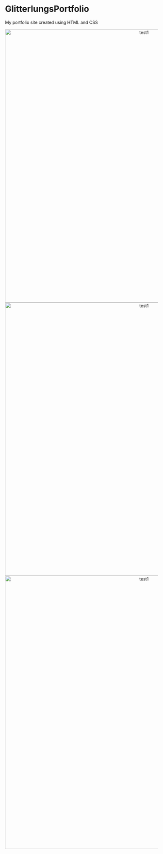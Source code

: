 # GlitterlungsPortfolio
My portfolio site created using HTML and CSS
 <p align="center">
   <img width="900" alt="test1" src="https://user-images.githubusercontent.com/72377506/195948688-4058abb5-dd9b-4871-9a0c-4e62c19cddf1.png">
   <br>
   <img width="900" alt="test1" src="https://user-images.githubusercontent.com/72377506/195948704-1b579e2a-8959-4edf-978b-93cbe055a7d2.png">
   <br>
   <img width="900" alt="test1" src="https://user-images.githubusercontent.com/72377506/195948710-39ce9dbe-78c4-48bf-a711-e90e34ee56d0.png">
 </p>
